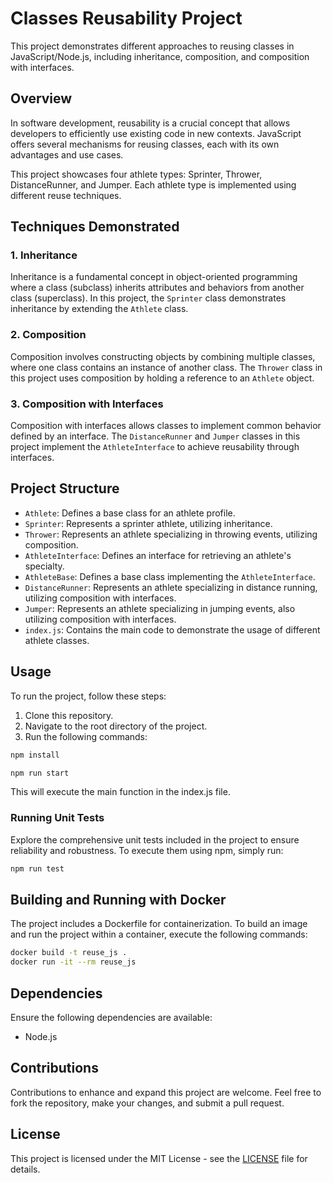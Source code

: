 # Classes Reusability Project

This project demonstrates different approaches to reusing classes in JavaScript/Node.js, including inheritance, composition, and composition with interfaces.

## Overview

In software development, reusability is a crucial concept that allows developers to efficiently use existing code in new contexts. JavaScript offers several mechanisms for reusing classes, each with its own advantages and use cases.

This project showcases four athlete types: Sprinter, Thrower, DistanceRunner, and Jumper. Each athlete type is implemented using different reuse techniques.

## Techniques Demonstrated

### 1. Inheritance

Inheritance is a fundamental concept in object-oriented programming where a class (subclass) inherits attributes and behaviors from another class (superclass). In this project, the `Sprinter` class demonstrates inheritance by extending the `Athlete` class.

### 2. Composition

Composition involves constructing objects by combining multiple classes, where one class contains an instance of another class. The `Thrower` class in this project uses composition by holding a reference to an `Athlete` object.

### 3. Composition with Interfaces

Composition with interfaces allows classes to implement common behavior defined by an interface. The `DistanceRunner` and `Jumper` classes in this project implement the `AthleteInterface` to achieve reusability through interfaces.

## Project Structure

- `Athlete`: Defines a base class for an athlete profile.
- `Sprinter`: Represents a sprinter athlete, utilizing inheritance.
- `Thrower`: Represents an athlete specializing in throwing events, utilizing composition.
- `AthleteInterface`: Defines an interface for retrieving an athlete's specialty.
- `AthleteBase`: Defines a base class implementing the `AthleteInterface`.
- `DistanceRunner`: Represents an athlete specializing in distance running, utilizing composition with interfaces.
- `Jumper`: Represents an athlete specializing in jumping events, also utilizing composition with interfaces.
- `index.js`: Contains the main code to demonstrate the usage of different athlete classes.

## Usage

To run the project, follow these steps:

1. Clone this repository.
2. Navigate to the root directory of the project.
3. Run the following commands:

```bash
npm install
````

```bash
npm run start
````

This will execute the main function in the index.js file.

### Running Unit Tests

Explore the comprehensive unit tests included in the project to ensure reliability and robustness. To execute them using npm, simply run:

```bash
npm run test
```

## Building and Running with Docker

The project includes a Dockerfile for containerization. To build an image and run the project within a container, execute the following commands:

```bash
docker build -t reuse_js .
docker run -it --rm reuse_js
```

## Dependencies

Ensure the following dependencies are available:

- Node.js

## Contributions

Contributions to enhance and expand this project are welcome. Feel free to fork the repository, make your changes, and submit a pull request.

## License

This project is licensed under the MIT License - see the [LICENSE](LICENSE) file for details.


